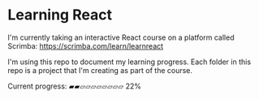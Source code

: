 # Learning React

I'm currently taking an interactive React course on a platform called Scrimba: https://scrimba.com/learn/learnreact

I'm using this repo to document my learning progress. Each folder in this repo is a project that I'm creating as part of the course.

Current progress: ▰▰▱▱▱▱▱▱▱▱ 22%
